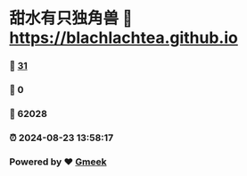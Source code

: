 # 甜水有只独角兽 :link: https://blachlachtea.github.io 
### :page_facing_up: [31](https://blachlachtea.github.io/tag.html) 
### :speech_balloon: 0 
### :hibiscus: 62028 
### :alarm_clock: 2024-08-23 13:58:17 
### Powered by :heart: [Gmeek](https://github.com/Meekdai/Gmeek)
